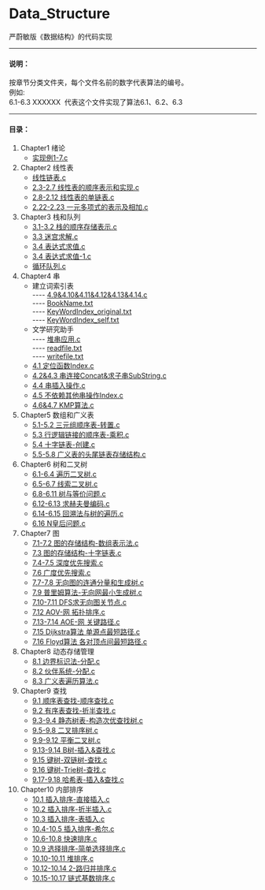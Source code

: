 # Data_Structure
严蔚敏版《数据结构》的代码实现

---

#### 说明：

按章节分类文件夹，每个文件名前的数字代表算法的编号。 <br>
例如:<br>
6.1-6.3 XXXXXX  代表这个文件实现了算法6.1、6.2、6.3

---

#### 目录：


1. Chapter1 绪论
    - [实现例1-7.c][1]
2. Chapter2 线性表
    - [线性链表.c][2]
    - [2.3-2.7 线性表的顺序表示和实现.c][3]
    - [2.8-2.12 线性表的单链表.c][4]
    - [2.22-2.23 一元多项式的表示及相加.c][5]
3. Chapter3 栈和队列
    - [3.1-3.2 栈的顺序存储表示.c][6]
    - [3.3 迷宫求解.c][7]
    - [3.4 表达式求值.c][8]
    - [3.4 表达式求值-1.c][9]
    - [循环队列.c][10]
4. Chapter4 串
    - 建立词索引表 <br>
        ---- [4.9&4.10&4.11&4.12&4.13&4.14.c][11] <br>
        ---- [BookName.txt][12] <br>
        ---- [KeyWordIndex_original.txt][13] <br>
        ---- [KeyWordIndex_self.txt][14] <br>
    - 文学研究助手 <br>
        ---- [堆串应用.c][15] <br>
        ---- [readfile.txt][16] <br>
        ---- [writefile.txt][17] <br>
    - [4.1 定位函数Index.c][18]
    - [4.2&4.3 串连接Concat&求子串SubString.c][19]
    - [4.4 串插入操作.c][20]
    - [4.5 不依赖其他串操作Index.c][21]
    - [4.6&4.7 KMP算法.c][22]
5. Chapter5 数组和广义表
    - [5.1-5.2 三元组顺序表-转置.c][23]
    - [5.3 行逻辑链接的顺序表-乘积.c][24]
    - [5.4 十字链表-创建.c][25]
    - [5.5-5.8 广义表的头尾链表存储结构.c][26]
6. Chapter6 树和二叉树
    - [6.1-6.4 遍历二叉树.c][27]
    - [6.5-6.7 线索二叉树.c][28]
    - [6.8-6.11 树与等价问题.c][29]
    - [6.12-6.13 求赫夫曼编码.c][30]
    - [6.14-6.15 回溯法与树的遍历.c][31]
    - [6.16 N皇后问题.c][32]
7. Chapter7 图
    - [7.1-7.2 图的存储结构-数组表示法.c][33]
    - [7.3 图的存储结构-十字链表.c][34]
    - [7.4-7.5 深度优先搜索.c][35]
    - [7.6 广度优先搜索.c][36]
    - [7.7-7.8 无向图的连通分量和生成树.c][37]
    - [7.9 普里姆算法-无向网最小生成树.c][38]
    - [7.10-7.11 DFS求无向图关节点.c][39]
    - [7.12 AOV-网 拓扑排序.c][40]
    - [7.13-7.14 AOE-网 关键路径.c][41]
    - [7.15 Dijkstra算法 单源点最短路径.c][42]
    - [7.16 Floyd算法 各对顶点间最短路径.c][43]
8. Chapter8 动态存储管理
    - [8.1 边界标识法-分配.c][44]
    - [8.2 伙伴系统-分配.c][45]
    - [8.3 广义表遍历算法.c][46]
9. Chapter9 查找
    - [9.1 顺序表查找-顺序查找.c][47]
    - [9.2 有序表查找-折半查找.c][48]
    - [9.3-9.4 静态树表-构造次优查找树.c][49]
    - [9.5-9.8 二叉排序树.c][50]
    - [9.9-9.12 平衡二叉树.c][51]
    - [9.13-9.14 B树-插入&查找.c][52]
    - [9.15 键树-双链树-查找.c][53]
    - [9.16 键树-Trie树-查找.c][54]
    - [9.17-9.18 哈希表-插入&查找.c][55]
10. Chapter10 内部排序
    - [10.1 插入排序-直接插入.c][56]
    - [10.2 插入排序-折半插入.c][57]
    - [10.3 插入排序-表插入.c][58]
    - [10.4-10.5 插入排序-希尔.c][59]
    - [10.6-10.8 快速排序.c][60]
    - [10.9 选择排序-简单选择排序.c][61]
    - [10.10-10.11 堆排序.c][62]
    - [10.12-10.14 2-路归并排序.c][63]
    - [10.15-10.17 链式基数排序.c][64]
    


  [1]: https://github.com/Zelda256/Data_Structure/blob/master/Chapter1/%E5%AE%9E%E7%8E%B0%E4%BE%8B1-7.c
  [2]: https://github.com/Zelda256/Data_Structure/blob/master/Chapter2/%E7%BA%BF%E6%80%A7%E9%93%BE%E8%A1%A8.c
  [3]: https://github.com/Zelda256/Data_Structure/blob/master/Chapter2/2.3-2.7%20%E7%BA%BF%E6%80%A7%E8%A1%A8%E7%9A%84%E9%A1%BA%E5%BA%8F%E8%A1%A8%E7%A4%BA%E5%92%8C%E5%AE%9E%E7%8E%B0.c
  [4]: https://github.com/Zelda256/Data_Structure/blob/master/Chapter2/2.8-2.12%20%E7%BA%BF%E6%80%A7%E8%A1%A8%E7%9A%84%E5%8D%95%E9%93%BE%E8%A1%A8.c
  [5]: https://github.com/Zelda256/Data_Structure/blob/master/Chapter2/2.22-2.23%20%E4%B8%80%E5%85%83%E5%A4%9A%E9%A1%B9%E5%BC%8F%E7%9A%84%E8%A1%A8%E7%A4%BA%E5%8F%8A%E7%9B%B8%E5%8A%A0.c
  [6]: https://github.com/Zelda256/Data_Structure/blob/master/Chapter3/3.1-3.2%20%E6%A0%88%E7%9A%84%E9%A1%BA%E5%BA%8F%E5%AD%98%E5%82%A8%E8%A1%A8%E7%A4%BA.c
  [7]: https://github.com/Zelda256/Data_Structure/blob/master/Chapter3/3.3%20%E8%BF%B7%E5%AE%AB%E6%B1%82%E8%A7%A3.c
  [8]: https://github.com/Zelda256/Data_Structure/blob/master/Chapter3/3.4%20%E8%A1%A8%E8%BE%BE%E5%BC%8F%E6%B1%82%E5%80%BC.c
  [9]: https://github.com/Zelda256/Data_Structure/blob/master/Chapter3/3.4%20%E8%A1%A8%E8%BE%BE%E5%BC%8F%E6%B1%82%E5%80%BC-1.c
  [10]: https://github.com/Zelda256/Data_Structure/blob/master/Chapter3/%E5%BE%AA%E7%8E%AF%E9%98%9F%E5%88%97.c
  [11]: https://github.com/Zelda256/Data_Structure/blob/master/Chapter4/Create%20word%20index%20table/4.9&4.10&4.11&4.12&4.13&4.14.c
  [12]: https://github.com/Zelda256/Data_Structure/blob/master/Chapter4/Create%20word%20index%20table/BookName.txt
  [13]: https://github.com/Zelda256/Data_Structure/blob/master/Chapter4/Create%20word%20index%20table/KeyWordIndex_original.txt
  [14]: https://github.com/Zelda256/Data_Structure/blob/master/Chapter4/Create%20word%20index%20table/KeyWordIndex_self.txt
  [15]: https://github.com/Zelda256/Data_Structure/blob/master/Chapter4/Literary%20Research%20Assistant/%E5%A0%86%E4%B8%B2%E5%BA%94%E7%94%A8.c
  [16]: https://github.com/Zelda256/Data_Structure/blob/master/Chapter4/Literary%20Research%20Assistant/readfile.txt
  [17]: https://github.com/Zelda256/Data_Structure/blob/master/Chapter4/Literary%20Research%20Assistant/writefile.txt
  [18]: https://github.com/Zelda256/Data_Structure/blob/master/Chapter4/4.1%20%E5%AE%9A%E4%BD%8D%E5%87%BD%E6%95%B0Index.c
  [19]: https://github.com/Zelda256/Data_Structure/blob/master/Chapter4/4.2&4.3%20%E4%B8%B2%E8%BF%9E%E6%8E%A5Concat&%E6%B1%82%E5%AD%90%E4%B8%B2SubString.c
  [20]: https://github.com/Zelda256/Data_Structure/blob/master/Chapter4/4.4%20%E4%B8%B2%E6%8F%92%E5%85%A5%E6%93%8D%E4%BD%9C.c
  [21]: https://github.com/Zelda256/Data_Structure/blob/master/Chapter4/4.5%20%E4%B8%8D%E4%BE%9D%E8%B5%96%E5%85%B6%E4%BB%96%E4%B8%B2%E6%93%8D%E4%BD%9CIndex.c
  [22]: https://github.com/Zelda256/Data_Structure/blob/master/Chapter4/4.6&4.7%20KMP%E7%AE%97%E6%B3%95.c
  [23]: https://github.com/Zelda256/Data_Structure/blob/master/Chapter5/5.1-5.2%20%E4%B8%89%E5%85%83%E7%BB%84%E9%A1%BA%E5%BA%8F%E8%A1%A8-%E8%BD%AC%E7%BD%AE.c
  [24]: https://github.com/Zelda256/Data_Structure/blob/master/Chapter5/5.3%20%E8%A1%8C%E9%80%BB%E8%BE%91%E9%93%BE%E6%8E%A5%E7%9A%84%E9%A1%BA%E5%BA%8F%E8%A1%A8-%E4%B9%98%E7%A7%AF.c
  [25]: https://github.com/Zelda256/Data_Structure/blob/master/Chapter5/5.4%20%E5%8D%81%E5%AD%97%E9%93%BE%E8%A1%A8-%E5%88%9B%E5%BB%BA.c
  [26]: https://github.com/Zelda256/Data_Structure/blob/master/Chapter5/5.5-5.8%20%E5%B9%BF%E4%B9%89%E8%A1%A8%E7%9A%84%E5%A4%B4%E5%B0%BE%E9%93%BE%E8%A1%A8%E5%AD%98%E5%82%A8%E7%BB%93%E6%9E%84.c
  [27]: https://github.com/Zelda256/Data_Structure/blob/master/Chapter6/6.1-6.4%20%E9%81%8D%E5%8E%86%E4%BA%8C%E5%8F%89%E6%A0%91.c
  [28]: https://github.com/Zelda256/Data_Structure/blob/master/Chapter6/6.5-6.7%20%E7%BA%BF%E7%B4%A2%E4%BA%8C%E5%8F%89%E6%A0%91.c
  [29]: https://github.com/Zelda256/Data_Structure/blob/master/Chapter6/6.8-6.11%20%E6%A0%91%E4%B8%8E%E7%AD%89%E4%BB%B7%E9%97%AE%E9%A2%98.c
  [30]: https://github.com/Zelda256/Data_Structure/blob/master/Chapter6/6.12-6.13%20%E6%B1%82%E8%B5%AB%E5%A4%AB%E6%9B%BC%E7%BC%96%E7%A0%81.c
  [31]: https://github.com/Zelda256/Data_Structure/blob/master/Chapter6/6.14-6.15%20%E5%9B%9E%E6%BA%AF%E6%B3%95%E4%B8%8E%E6%A0%91%E7%9A%84%E9%81%8D%E5%8E%86.c
  [32]: https://github.com/Zelda256/Data_Structure/blob/master/Chapter6/6.16%20N%E7%9A%87%E5%90%8E%E9%97%AE%E9%A2%98.c
  [33]: https://github.com/Zelda256/Data_Structure/blob/master/Chapter7/7.1-7.2%20%E5%9B%BE%E7%9A%84%E5%AD%98%E5%82%A8%E7%BB%93%E6%9E%84-%E6%95%B0%E7%BB%84%E8%A1%A8%E7%A4%BA%E6%B3%95.c
  [34]: https://github.com/Zelda256/Data_Structure/blob/master/Chapter7/7.3%20%E5%9B%BE%E7%9A%84%E5%AD%98%E5%82%A8%E7%BB%93%E6%9E%84-%E5%8D%81%E5%AD%97%E9%93%BE%E8%A1%A8.c
  [35]: https://github.com/Zelda256/Data_Structure/blob/master/Chapter7/7.4-7.5%20%E6%B7%B1%E5%BA%A6%E4%BC%98%E5%85%88%E6%90%9C%E7%B4%A2.c
  [36]: https://github.com/Zelda256/Data_Structure/blob/master/Chapter7/7.6%20%E5%B9%BF%E5%BA%A6%E4%BC%98%E5%85%88%E6%90%9C%E7%B4%A2.c
  [37]: https://github.com/Zelda256/Data_Structure/blob/master/Chapter7/7.7-7.8%20%E6%97%A0%E5%90%91%E5%9B%BE%E7%9A%84%E8%BF%9E%E9%80%9A%E5%88%86%E9%87%8F%E5%92%8C%E7%94%9F%E6%88%90%E6%A0%91.c
  [38]: https://github.com/Zelda256/Data_Structure/blob/master/Chapter7/7.9%20%E6%99%AE%E9%87%8C%E5%A7%86%E7%AE%97%E6%B3%95-%E6%97%A0%E5%90%91%E7%BD%91%E6%9C%80%E5%B0%8F%E7%94%9F%E6%88%90%E6%A0%91.c
  [39]: https://github.com/Zelda256/Data_Structure/blob/master/Chapter7/7.10-7.11%20DFS%E6%B1%82%E6%97%A0%E5%90%91%E5%9B%BE%E5%85%B3%E8%8A%82%E7%82%B9.c
  [40]: https://github.com/Zelda256/Data_Structure/blob/master/Chapter7/7.12%20AOV-%E7%BD%91%20%E6%8B%93%E6%89%91%E6%8E%92%E5%BA%8F.c
  [41]: https://github.com/Zelda256/Data_Structure/blob/master/Chapter7/7.13-7.14%20AOE-%E7%BD%91%20%E5%85%B3%E9%94%AE%E8%B7%AF%E5%BE%84.c
  [42]: https://github.com/Zelda256/Data_Structure/blob/master/Chapter7/7.15%20Dijkstra%E7%AE%97%E6%B3%95%20%E5%8D%95%E6%BA%90%E7%82%B9%E6%9C%80%E7%9F%AD%E8%B7%AF%E5%BE%84.c
  [43]: https://github.com/Zelda256/Data_Structure/blob/master/Chapter7/7.16%20Floyd%E7%AE%97%E6%B3%95%20%E5%90%84%E5%AF%B9%E9%A1%B6%E7%82%B9%E9%97%B4%E6%9C%80%E7%9F%AD%E8%B7%AF%E5%BE%84.c
  [44]: https://github.com/Zelda256/Data_Structure/blob/master/Chapter8/8.1%20%E8%BE%B9%E7%95%8C%E6%A0%87%E8%AF%86%E6%B3%95-%E5%88%86%E9%85%8D.c
  [45]: https://github.com/Zelda256/Data_Structure/blob/master/Chapter8/8.2%20%E4%BC%99%E4%BC%B4%E7%B3%BB%E7%BB%9F-%E5%88%86%E9%85%8D.c
  [46]: https://github.com/Zelda256/Data_Structure/blob/master/Chapter8/8.3%20%E5%B9%BF%E4%B9%89%E8%A1%A8%E9%81%8D%E5%8E%86%E7%AE%97%E6%B3%95.c
  [47]: https://github.com/Zelda256/Data_Structure/blob/master/Chapter9/9.1%20%E9%A1%BA%E5%BA%8F%E8%A1%A8%E6%9F%A5%E6%89%BE-%E9%A1%BA%E5%BA%8F%E6%9F%A5%E6%89%BE.c
  [48]: https://github.com/Zelda256/Data_Structure/blob/master/Chapter9/9.2%20%E6%9C%89%E5%BA%8F%E8%A1%A8%E6%9F%A5%E6%89%BE-%E6%8A%98%E5%8D%8A%E6%9F%A5%E6%89%BE.c
  [49]: https://github.com/Zelda256/Data_Structure/blob/master/Chapter9/9.3-9.4%20%E9%9D%99%E6%80%81%E6%A0%91%E8%A1%A8-%E6%9E%84%E9%80%A0%E6%AC%A1%E4%BC%98%E6%9F%A5%E6%89%BE%E6%A0%91.c
  [50]: https://github.com/Zelda256/Data_Structure/blob/master/Chapter9/9.5-9.8%20%E4%BA%8C%E5%8F%89%E6%8E%92%E5%BA%8F%E6%A0%91.c
  [51]: https://github.com/Zelda256/Data_Structure/blob/master/Chapter9/9.9-9.12%20%E5%B9%B3%E8%A1%A1%E4%BA%8C%E5%8F%89%E6%A0%91.c
  [52]: https://github.com/Zelda256/Data_Structure/blob/master/Chapter9/9.13-9.14%20B%E6%A0%91-%E6%8F%92%E5%85%A5&%E6%9F%A5%E6%89%BE.c
  [53]: https://github.com/Zelda256/Data_Structure/blob/master/Chapter9/9.15%20%E9%94%AE%E6%A0%91-%E5%8F%8C%E9%93%BE%E6%A0%91-%E6%9F%A5%E6%89%BE.c
  [54]: https://github.com/Zelda256/Data_Structure/blob/master/Chapter9/9.16%20%E9%94%AE%E6%A0%91-Trie%E6%A0%91-%E6%9F%A5%E6%89%BE.c
  [55]: https://github.com/Zelda256/Data_Structure/blob/master/Chapter9/9.17-9.18%20%E5%93%88%E5%B8%8C%E8%A1%A8-%E6%8F%92%E5%85%A5&%E6%9F%A5%E6%89%BE.c
  [56]: https://github.com/Zelda256/Data_Structure/blob/master/Chapter10/10.1%20%E6%8F%92%E5%85%A5%E6%8E%92%E5%BA%8F-%E7%9B%B4%E6%8E%A5%E6%8F%92%E5%85%A5.c
  [57]: https://github.com/Zelda256/Data_Structure/blob/master/Chapter10/10.2%20%E6%8F%92%E5%85%A5%E6%8E%92%E5%BA%8F-%E6%8A%98%E5%8D%8A%E6%8F%92%E5%85%A5.c
  [58]: https://github.com/Zelda256/Data_Structure/blob/master/Chapter10/10.3%20%E6%8F%92%E5%85%A5%E6%8E%92%E5%BA%8F-%E8%A1%A8%E6%8F%92%E5%85%A5.c
  [59]: https://github.com/Zelda256/Data_Structure/blob/master/Chapter10/10.4-10.5%20%E6%8F%92%E5%85%A5%E6%8E%92%E5%BA%8F-%E5%B8%8C%E5%B0%94.c
  [60]: https://github.com/Zelda256/Data_Structure/blob/master/Chapter10/10.6-10.8%20%E5%BF%AB%E9%80%9F%E6%8E%92%E5%BA%8F.c
  [61]: https://github.com/Zelda256/Data_Structure/blob/master/Chapter10/10.9%20%E9%80%89%E6%8B%A9%E6%8E%92%E5%BA%8F-%E7%AE%80%E5%8D%95%E9%80%89%E6%8B%A9%E6%8E%92%E5%BA%8F.c
  [62]: https://github.com/Zelda256/Data_Structure/blob/master/Chapter10/10.10-10.11%20%E5%A0%86%E6%8E%92%E5%BA%8F.c
  [63]: https://github.com/Zelda256/Data_Structure/blob/master/Chapter10/10.12-10.14%202-%E8%B7%AF%E5%BD%92%E5%B9%B6%E6%8E%92%E5%BA%8F.c
  [64]: https://github.com/Zelda256/Data_Structure/blob/master/Chapter10/10.15-10.17%20%E9%93%BE%E5%BC%8F%E5%9F%BA%E6%95%B0%E6%8E%92%E5%BA%8F.c
